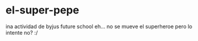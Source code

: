 # el-super-pepe
ina actividad de byjus future school eh... no se mueve el superheroe pero lo intente no? :/
